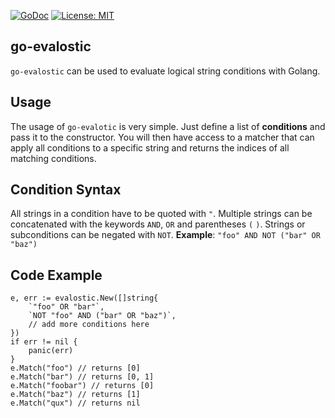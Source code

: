 [![GoDoc](https://godoc.org/github.com/Codehardt/go-evalostic?status.svg)](https://godoc.org/github.com/Codehardt/go-evalostic)
[![License: MIT](https://img.shields.io/badge/License-MIT-yellow.svg)](https://opensource.org/licenses/MIT)

## go-evalostic

`go-evalostic` can be used to evaluate logical string conditions with Golang.

## Usage

The usage of `go-evalotic` is very simple. Just define a list of **conditions** and pass it to the constructor. You will then have 
access to a matcher that can apply all conditions to a specific string and returns the indices of all matching conditions.

## Condition Syntax

All strings in a condition have to be quoted with `"`. Multiple strings can be concatenated with the keywords `AND`, `OR` and parentheses `(` `)`. Strings or subconditions can be negated with `NOT`. 
**Example**: `"foo" AND NOT ("bar" OR "baz")`

## Code Example

```golang
e, err := evalostic.New([]string{
    `"foo" OR "bar"`,
    `NOT "foo" AND ("bar" OR "baz")`,
    // add more conditions here
})
if err != nil {
    panic(err)
}
e.Match("foo") // returns [0]
e.Match("bar") // returns [0, 1]
e.Match("foobar") // returns [0]
e.Match("baz") // returns [1]
e.Match("qux") // returns nil
```

